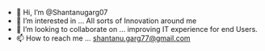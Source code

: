 - 👋 Hi, I’m @Shantanugarg07
- 👀 I’m interested in ... All sorts of Innovation around me 
- 💞️ I’m looking to collaborate on ... improving IT experience for end Users.
- 📫 How to reach me ... shantanu.garg77@gmail.com

<!---
Shantanugarg07/Shantanugarg07 is a ✨ special ✨ repository because its `README.md` (this file) appears on your GitHub profile.
You can click the Preview link to take a look at your changes.
--->
